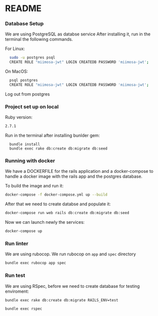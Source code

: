 # README

### Database Setup

We are using PostgreSQL as databse service
After installing it, run in the terminal the following commands.

For Linux:
```bash
  sudo -u postgres psql
  CREATE ROLE "miimosa-jwt" LOGIN CREATEDB PASSWORD 'miimosa-jwt';
```

On MacOS:
```bash
  psql postgres
  CREATE ROLE "miimosa-jwt" LOGIN CREATEDB PASSWORD 'miimosa-jwt';
```

Log out from postgres

### Project set up on local

Ruby version:
```bash
2.7.1
```

Run in the terminal after installing bunlder gem:

```
  bundle install
  bundle exec rake db:create db:migrate db:seed
```

### Running with docker

We have a DOCKERFILE for the rails application and a docker-compose to handle a docker image
with the rails app and the postgres database.

To build the image and run it:
```bash
docker-compose -f docker-compose.yml up --build
```

After that we need to create databse and populate it:
```bash
docker-compose run web rails db:create db:migrate db:seed
```

Now we can launch newly the services:
```bash
docker-compose up
```

### Run linter

We are using rubocop. We run rubocop on `app` and `spec` directory

```bash
bundle exec rubocop app spec
```

### Run test

We are using RSpec, before we need to create database for testing enviroment:

```bash
bundle exec rake db:create db:migrate RAILS_ENV=test
```

```bash
bundle exec rspec
```
